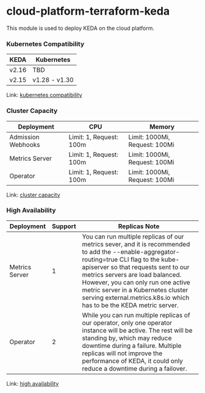 # cloud-platform-terraform-keda
This module is used to deploy KEDA on the cloud platform.


### Kubernetes Compatibility
|KEDA |	Kubernetes|
|---|---|
|v2.16 |	TBD|
|v2.15 | v1.28 - v1.30|

Link: [kubernetes compatibility](https://keda.sh/docs/2.13/operate/cluster/#kubernetes-compatibility)

### Cluster Capacity
|Deployment	| CPU	| Memory|
|---|---|---|
|Admission Webhooks	| Limit: 1, Request: 100m	| Limit: 1000Mi, Request: 100Mi|
|Metrics Server	| Limit: 1, Request: 100m	| Limit: 1000Mi, Request: 100Mi|
|Operator	| Limit: 1, Request: 100m	| Limit: 1000Mi, Request: 100Mi|

Link: [cluster capacity](https://keda.sh/docs/2.13/operate/cluster/#cluster-capacity)

### High Availability
|Deployment | Support | Replicas	Note |
|---|---|---|
|Metrics Server | 1 |	You can run multiple replicas of our metrics sever, and it is recommended to add the --enable-aggregator-routing=true CLI flag to the kube-apiserver so that requests sent to our metrics servers are load balanced. However, you can only run one active metric server in a Kubernetes cluster serving external.metrics.k8s.io which has to be the KEDA metric server.|
|Operator |	2 |	While you can run multiple replicas of our operator, only one operator instance will be active. The rest will be standing by, which may reduce downtime during a failure. Multiple replicas will not improve the performance of KEDA, it could only reduce a downtime during a failover.|

Link: [high availability](https://keda.sh/docs/2.13/operate/cluster/#high-availability)